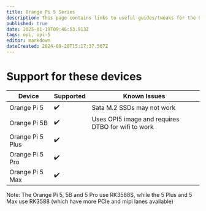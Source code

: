 ```yaml
---
title: Orange Pi 5 Series
description: This page contains links to useful guides/tweaks for the OPI 5 Series devices
published: true
date: 2025-01-19T09:46:53.913Z
tags: opi, opi-5
editor: markdown
dateCreated: 2024-09-20T15:17:37.567Z
---
```


# Support for these devices

| Device           | Supported | Known Issues                                       |
| ---------------- | --------- | -------------------------------------------------- |
| Orange Pi 5      | ✔️        | Sata M.2 SSDs may not work         |
| Orange Pi 5B     | ✔️        | Uses OPI5 image and requires DTBO for wifi to work |
| Orange Pi 5 Plus | ✔️        |                                                    |
| Orange Pi 5 Pro  | ✔️        |                                                    |
| Orange Pi 5 Max  | ✔️        |                                                    |

Note: The Orange Pi 5, 5B and 5 Pro use RK3588S, while the 5 Plus and 5 Max use RK3588 (which have more PCIe and mipi lanes available)